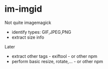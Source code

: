 # im-imgid

Not quite imagemagick

* 	identify types: GIF,JPEG,PNG
*	extract size info

Later

*	extract other tags - exiftool - or other npm
*	perform basic resize, rotate,... - or other npm